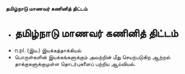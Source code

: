 **தமிழ்நாடு மாணவர் கணினித் திட்டம்**
- # தமிழ்நாடு மாணவர் கணினித் திட்டம்
- n.pl. (இய.) இயக்கத்தாக்கியல்
- பொருள்களின் இயக்கங்களுக்கும் அவற்றின் மீது செயற்படுகிற ஆற்றல் தாக்குகளுக்குமுள்ள தொடர்புகளைப் பற்றிய ஆய்வியல்.

